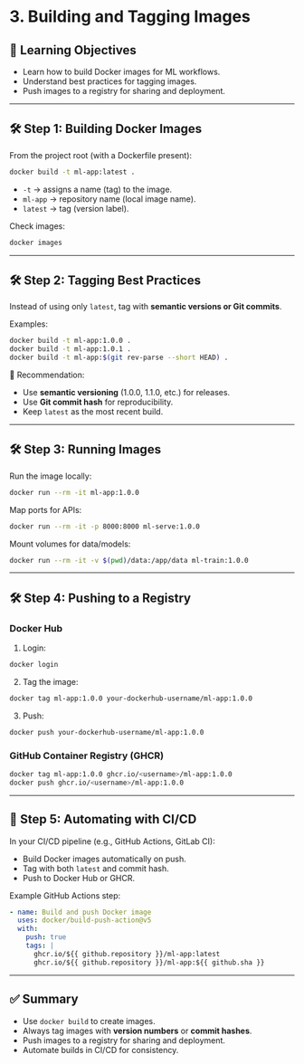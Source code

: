 # 3. Building and Tagging Images

## 🎯 Learning Objectives
- Learn how to build Docker images for ML workflows.  
- Understand best practices for tagging images.  
- Push images to a registry for sharing and deployment.  

---

## 🛠 Step 1: Building Docker Images

From the project root (with a Dockerfile present):

```bash
docker build -t ml-app:latest .
```

- `-t` → assigns a name (tag) to the image.  
- `ml-app` → repository name (local image name).  
- `latest` → tag (version label).  

Check images:
```bash
docker images
```

---

## 🛠 Step 2: Tagging Best Practices

Instead of using only `latest`, tag with **semantic versions or Git commits**.

Examples:
```bash
docker build -t ml-app:1.0.0 .
docker build -t ml-app:1.0.1 .
docker build -t ml-app:$(git rev-parse --short HEAD) .
```

📌 Recommendation:  
- Use **semantic versioning** (1.0.0, 1.1.0, etc.) for releases.  
- Use **Git commit hash** for reproducibility.  
- Keep `latest` as the most recent build.  

---

## 🛠 Step 3: Running Images

Run the image locally:
```bash
docker run --rm -it ml-app:1.0.0
```

Map ports for APIs:
```bash
docker run --rm -it -p 8000:8000 ml-serve:1.0.0
```

Mount volumes for data/models:
```bash
docker run --rm -it -v $(pwd)/data:/app/data ml-train:1.0.0
```

---

## 🛠 Step 4: Pushing to a Registry

### Docker Hub
1. Login:
```bash
docker login
```
2. Tag the image:
```bash
docker tag ml-app:1.0.0 your-dockerhub-username/ml-app:1.0.0
```
3. Push:
```bash
docker push your-dockerhub-username/ml-app:1.0.0
```

### GitHub Container Registry (GHCR)
```bash
docker tag ml-app:1.0.0 ghcr.io/<username>/ml-app:1.0.0
docker push ghcr.io/<username>/ml-app:1.0.0
```

---

## 🧩 Step 5: Automating with CI/CD

In your CI/CD pipeline (e.g., GitHub Actions, GitLab CI):
- Build Docker images automatically on push.  
- Tag with both `latest` and commit hash.  
- Push to Docker Hub or GHCR.  

Example GitHub Actions step:
```yaml
- name: Build and push Docker image
  uses: docker/build-push-action@v5
  with:
    push: true
    tags: |
      ghcr.io/${{ github.repository }}/ml-app:latest
      ghcr.io/${{ github.repository }}/ml-app:${{ github.sha }}
```

---

## ✅ Summary
- Use `docker build` to create images.  
- Always tag images with **version numbers** or **commit hashes**.  
- Push images to a registry for sharing and deployment.  
- Automate builds in CI/CD for consistency.  
